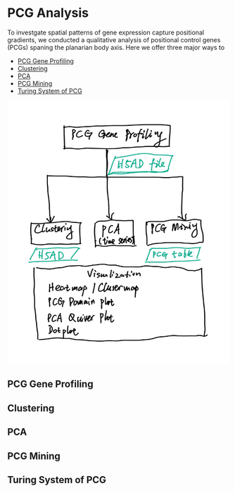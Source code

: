 # PCG Analysis
To investgate spatial patterns of gene expression capture positional gradients, we conducted a qualitative analysis of positional control genes (PCGs) spaning the planarian body axis. Here we offer three major ways to

* [PCG Gene Profiling](#pcg-gene-profiling)
* [Clustering](#clustering)
* [PCA](#pca)
* [PCG Mining](#pcg-mining)
* [Turing System of PCG](#turing-system-of-pcg)
<img src="PCG_analysis_workflow.png" width=550 height=600>


## PCG Gene Profiling


## Clustering

## PCA


## PCG Mining


## Turing System of PCG

